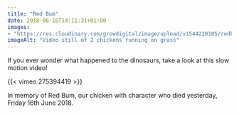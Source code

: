 ```yaml
---
title: "Red Bum"
date: 2018-06-16T14:11:31+01:00
images: 
- "https://res.cloudinary.com/growdigital/image/upload/v1544220105/redbum-42785139722.png"
imageAlt: "Video still of 2 chickens running on grass"
---
```


If you ever wonder what happened to the dinosaurs, take a look at this slow motion video!

{{< vimeo 275394419 >}}

In memory of Red Bum, our chicken with character who died yesterday, Friday 16th June 2018.
